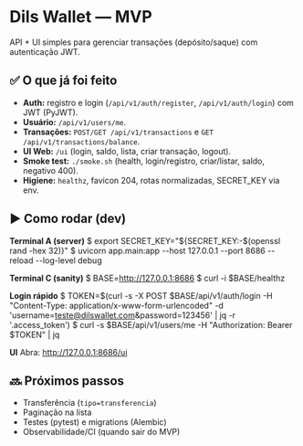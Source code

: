# Dils Wallet — MVP

API + UI simples para gerenciar transações (depósito/saque) com autenticação JWT.

## ✅ O que já foi feito
- **Auth:** registro e login (`/api/v1/auth/register`, `/api/v1/auth/login`) com JWT (PyJWT).
- **Usuário:** `/api/v1/users/me`.
- **Transações:** `POST/GET /api/v1/transactions` e `GET /api/v1/transactions/balance`.
- **UI Web:** `/ui` (login, saldo, lista, criar transação, logout).
- **Smoke test:** `./smoke.sh` (health, login/registro, criar/listar, saldo, negativo 400).
- **Higiene:** `healthz`, favicon 204, rotas normalizadas, SECRET_KEY via env.

## ▶️ Como rodar (dev)
**Terminal A (server)**
$ export SECRET_KEY="${SECRET_KEY:-$(openssl rand -hex 32)}"
$ uvicorn app.main:app --host 127.0.0.1 --port 8686 --reload --log-level debug

**Terminal C (sanity)**
$ BASE=http://127.0.0.1:8686
$ curl -i $BASE/healthz

**Login rápido**
$ TOKEN=$(curl -s -X POST $BASE/api/v1/auth/login -H "Content-Type: application/x-www-form-urlencoded" -d 'username=teste@dilswallet.com&password=123456' | jq -r '.access_token')
$ curl -s $BASE/api/v1/users/me -H "Authorization: Bearer $TOKEN" | jq

**UI**
Abra: http://127.0.0.1:8686/ui

## 🔜 Próximos passos
- Transferência (`tipo=transferencia`)
- Paginação na lista
- Testes (pytest) e migrations (Alembic)
- Observabilidade/CI (quando sair do MVP)

